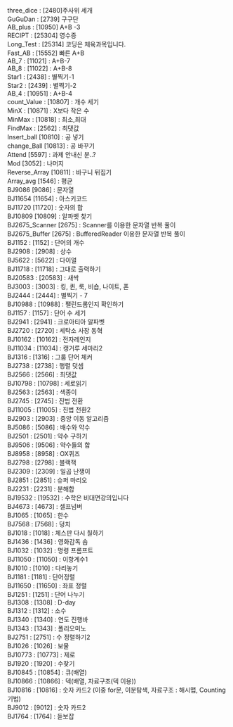 three_dice : [2480]주사위 세개 <br>
GuGuDan : [2739] 구구단 <br>
AB_plus : [10950] A+B -3 <br>
RECIPT : [25304] 영수증 <br>
Long_Test : [25314] 코딩은 체육과목입니다. <br>
Fast_AB : [15552] 빠른 A+B <br>
AB_7 : [11021] : A+B-7 <br>
AB_8 : [11022] : A+B-8 <br>
Star1 : [2438] : 별찍기-1 <br>
Star2 : [2439] : 별찍기-2 <br>
AB_4 : [10951] : A+B-4 <br>
count_Value : [10807] : 개수 세기 <br>
MinX : [10871] : X보다 작은 수 <br>
MinMax : [10818] : 최소,최대 <br>
FindMax : [2562] : 최댓값 <br>
Insert_ball [10810] : 공 넣기 <br>
change_Ball [10813] : 공 바꾸기 <br>
Attend [5597] : 과제 안내신 분..? <br>
Mod [3052] : 나머지 <br>
Reverse_Array [10811] : 바구니 뒤집기 <br>
Array_avg [1546] : 평균 <br>
BJ9086 [9086] : 문자열 <br>
BJ11654 [11654] : 아스키코드 <br>
BJ11720 [11720] : 숫자의 합 <br>
BJ10809 [10809] : 알파벳 찾기 <br>
BJ2675_Scanner [2675] : Scanner를 이용한 문자열 반복 풀이 <br>
BJ2675_Buffer [2675] : BufferedReader 이용한 문자열 반복 풀이 <br>
BJ1152 : [1152] : 단어의 개수 <br>
BJ2908 : [2908] : 상수 <br>
BJ5622 : [5622] : 다이얼 <br>
BJ11718 : [11718] : 그대로 출력하기 <br>
BJ20583 : [20583] : 새싹 <br>
BJ3003 : [3003] : 킹, 퀸, 룩, 비숍, 나이트, 폰 <br>
BJ2444 : [2444] : 별찍기 - 7 <br>
BJ10988 : [10988] : 팰린드롬인지 확인하기 <br>
BJ1157 : [1157] : 단어 수 세기 <br>
BJ2941 : [2941] : 크로아티아 알파벳 <br>
BJ2720 : [2720] : 세탁소 사장 동혁 <br>
BJ10162 : [10162] : 전자레인지 <br>
BJ11034 : [11034] : 캥거루 세마리2 <br>
BJ1316 : [1316] : 그룹 단어 체커 <br>
BJ2738 : [2738] : 행렬 덧셈 <br>
BJ2566 : [2566] : 최댓값 <br>
BJ10798 : [10798] : 세로읽기 <br>
BJ2563 : [2563] : 색종이 <br>
BJ2745 : [2745] : 진법 전환 <br>
BJ11005 : [11005] : 진법 전환2 <br>
BJ2903 : [2903] : 중앙 이동 알고리즘 <br>
BJ5086 : [5086] : 배수와 약수 <br>
BJ2501 : [2501] : 약수 구하기 <br>
BJ9506 : [9506] : 약수들의 합 <br>
BJ8958 : [8958] : OX퀴즈 <br>
BJ2798 : [2798] : 블랙잭 <br>
BJ2309 : [2309] : 일곱 난쟁이 <br>
BJ2851 : [2851] : 슈퍼 마리오 <br>
BJ2231 : [2231] : 분해합 <br>
BJ19532 : [19532] : 수학은 비대면강의입니다 <br>
BJ4673 : [4673] : 셀프넘버 <br>
BJ1065 : [1065] : 한수 <br>
BJ7568 : [7568] : 덩치 <br>
BJ1018 : [1018] : 체스판 다시 칠하기 <br>
BJ1436 : [1436] : 영화감독 숌 <br>
BJ1032 : [1032] : 명령 프롬프트 <br>
BJ11050 : [11050] : 이항계수1 <br>
BJ1010 : [1010] : 다리놓기 <br>
BJ1181 : [1181] : 단어정렬 <br>
BJ11650 : [11650] : 좌표 정렬 <br>
BJ1251 : [1251] : 단어 나누기 <br>
BJ1308 : [1308] : D-day <br>
BJ1312 : [1312] : 소수 <br>
BJ1340 : [1340] : 연도 진행바 <br>
BJ1343 : [1343] : 폴리오미노 <br>
BJ2751 : [2751] : 수 정렬하기2 <br>
BJ1026 : [1026] : 보물 <br>
BJ10773 : [10773] : 제로 <br>
BJ1920 : [1920] : 수찾기 <br>
BJ10845 : [10854] : 큐(배열) <br>
BJ10866 : [10866] : 덱(배열, 자료구조(덱 이용)) <br>
BJ10816 : [10816] : 숫자 카드2 (이중 for문, 이분탐색, 자료구조 : 해시맵, Counting기법) <br>
BJ9012 : [9012] : 숫자 카드2 <br>
BJ1764 : [1764] : 듣보잡 <br>
